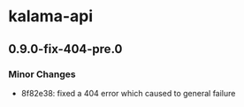 # kalama-api

## 0.9.0-fix-404-pre.0
### Minor Changes

- 8f82e38: fixed a 404 error which caused to general failure
